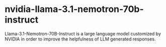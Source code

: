 # nvidia-llama-3.1-nemotron-70b-instruct
Llama-3.1-Nemotron-70B-Instruct is a large language model customized by NVIDIA in order to improve the helpfulness of LLM generated responses.
